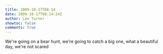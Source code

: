 ```yaml
---
title: 2009-10-17T08-14
date: 2009-10-17T08:14:24Z
author: Lee Turner
showtoc: false
comments: true
---
```


We're going on a bear hunt, we're going to catch a big one, what a beautiful day, we're not scared

